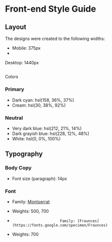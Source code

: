 # Front-end Style Guide

## Layout

The designs were created to the following widths:


- Mobile: 375px
- 
Desktop: 1440px

## 

Colors

### Primary

- Dark cyan: hsl(158, 36%, 37%)
- 
	Cream: hsl(30, 38%, 92%)

### Neutral

-
	 Very dark blue: hsl(212, 21%, 14%)
-
	 Dark grayish blue: hsl(228, 12%, 48%)
- White: hsl(0, 0%, 100%)



## Typography

### Body Copy

- Font size (paragraph): 14px

### Font

- Family: [Montserrat](https://fonts.google.com/specimen/Montserrat)
- Weights: 500, 700

- 
							Family: [Fraunces](https://fonts.google.com/specimen/Fraunces)
- Weights: 700
